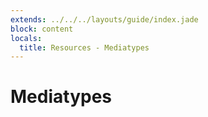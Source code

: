 ```yaml
---
extends: ../../../layouts/guide/index.jade
block: content
locals:
  title: Resources - Mediatypes
---
```


# Mediatypes
